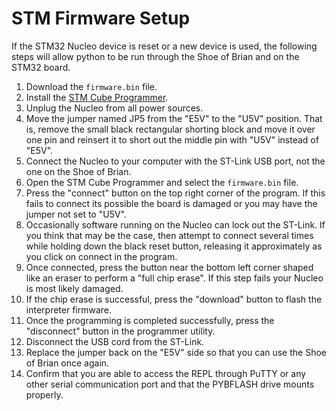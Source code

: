 # STM Firmware Setup
If the STM32 Nucleo device is reset or a new device is used, the following steps will allow python to be run through the Shoe of Brian and on the STM32 board.

   1. Download the `firmware.bin` file.
   2. Install the [STM Cube Programmer](https://www.st.com/en/development-tools/stm32cubeprog.html).
   3. Unplug the Nucleo from all power sources. 
   4. Move the jumper named JP5 from the "E5V" to the "U5V" position. That is, remove the small black rectangular shorting block and move it over one pin and reinsert it to short out the middle pin with "U5V" instead of "E5V".
   5. Connect the Nucleo to your computer with the ST-Link USB port, not the one on the Shoe of Brian.
   6. Open the STM Cube Programmer and select the `firmware.bin` file.
   7. Press the "connect" button on the top right corner of the program. If this fails to connect its possible the board is damaged or you may have the jumper not set to "U5V".
   8. Occasionally software running on the Nucleo can lock out the ST-Link. If you think that may be the case, then attempt to connect several times while holding down the black reset button, releasing it approximately as you click on connect in the program.
   9. Once connected, press the button near the bottom left corner shaped like an eraser to perform a "full chip erase". If this step fails your Nucleo is most likely damaged.
   10. If the chip erase is successful, press the "download" button to flash the interpreter firmware.
   11. Once the programming is completed successfully, press the "disconnect" button in the programmer utility.
   12. Disconnect the USB cord from the ST-Link.
   13. Replace the jumper back on the "E5V" side so that you can use the Shoe of Brian once again.
   14. Confirm that you are able to access the REPL through PuTTY or any other serial communication port and that the PYBFLASH drive mounts properly.